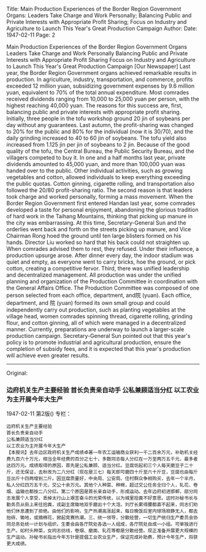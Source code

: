 Title: Main Production Experiences of the Border Region Government Organs: Leaders Take Charge and Work Personally; Balancing Public and Private Interests with Appropriate Profit Sharing; Focus on Industry and Agriculture to Launch This Year's Great Production Campaign
Author:
Date: 1947-02-11
Page: 2

Main Production Experiences of the Border Region Government Organs
    Leaders Take Charge and Work Personally
    Balancing Public and Private Interests with Appropriate Profit Sharing
    Focus on Industry and Agriculture to Launch This Year's Great Production Campaign
    [Our Newspaper] Last year, the Border Region Government organs achieved remarkable results in production. In agriculture, industry, transportation, and commerce, profits exceeded 12 million yuan, subsidizing government expenses by 9.6 million yuan, equivalent to 70% of the total annual expenditure. Most comrades received dividends ranging from 10,000 to 25,000 yuan per person, with the highest reaching 40,000 yuan. The reasons for this success are, first, balancing public and private interests with appropriate profit sharing. Initially, three people in the tofu workshop ground 20 jin of soybeans per day without any guarantees. Last autumn, the profit-sharing was changed to 20% for the public and 80% for the individual (now it is 30/70), and the daily grinding increased to 40 to 60 jin of soybeans. The tofu yield also increased from 1.125 jin per jin of soybeans to 2 jin. Because of the good quality of the tofu, the Central Bureau, the Public Security Bureau, and the villagers competed to buy it. In one and a half months last year, private dividends amounted to 45,000 yuan, and more than 100,000 yuan was handed over to the public. Other individual activities, such as growing vegetables and cotton, allowed individuals to keep everything exceeding the public quotas. Cotton ginning, cigarette rolling, and transportation also followed the 20/80 profit-sharing ratio. The second reason is that leaders took charge and worked personally, forming a mass movement. When the Border Region Government first entered Handan last year, some comrades developed a taste for personal enjoyment, abandoning the glorious tradition of hard work in the Taihang Mountains, thinking that picking up manure in the city was embarrassing. At this time, Secretary-General Sun and the orderlies went back and forth on the streets picking up manure, and Vice Chairman Rong hoed the ground until ten large blisters formed on his hands. Director Liu worked so hard that his back could not straighten up. When comrades advised them to rest, they refused. Under their influence, a production upsurge arose. After dinner every day, the indoor stadium was quiet and empty, as everyone went to carry bricks, hoe the ground, or pick cotton, creating a competitive fervor. Third, there was unified leadership and decentralized management. All production was under the unified planning and organization of the Production Committee in coordination with the General Affairs Office. The Production Committee was composed of one person selected from each office, department, and院 (yuan). Each office, department, and 院 (yuan) formed its own small group and could independently carry out production, such as planting vegetables at the village head, women comrades spinning thread, cigarette rolling, grinding flour, and cotton ginning, all of which were managed in a decentralized manner. Currently, preparations are underway to launch a larger-scale production campaign. Secretary-General Sun pointed out that this year's policy is to promote industrial and agricultural production, ensure the completion of subsidy fees, and it is expected that this year's production will achieve even greater results.



<hr /> 

Original: 


### 边府机关生产主要经验  首长负责亲自动手  公私兼顾适当分红  以工农业为主开展今年大生产

1947-02-11
第2版()
专栏：

    边府机关生产主要经验
    首长负责亲自动手
    公私兼顾适当分红
    以工农业为主开展今年大生产
    【本报讯】去年边区政府机关生产成绩卓著一年农工运输商业获利一千二百余万元，补助机关经费九百六十万元，相当全年经费的百分之七十，多数同志每人分红在一万至两万五千元，最多者达四万元。成绩取得的原因，首先是公私兼顾、适当分红。豆腐坊起初三个人每天磨豆子二十斤，还无保证，去秋改为二八分红（现在是三七）每天即可磨四十斤至六十斤豆，豆腐也由每斤豆出斤十四两增到二斤。因豆腐质量好，中央局、公安局、住村群众争相购买，去年一个半月，私人分红四万五千元，交公十余万元。其他个人种菜、种棉，超过交公任务全归个人，轧花、卷烟、运输也都按二八分红。第二个原因是首长亲自动手，形成运动。去年边府初进邯郸，部分同志发展个人享受，丢掉太行山上艰苦奋斗的光荣传统，以为城里拾粪不好意思。这时孙秘书长与勤务员从街上来往拾粪，戎副主席锄地双手磨出十个大泡，刘厅长累得腰都直不起来，同志们劝他们休息遭到了拒绝。由他们的影响，生产热潮高涨起来，每日晚饭后室内球场寂静无人，都去抬砖、锄地，或摘棉花，掀起竞赛热潮。三、统一领导，分散经营，一切生产统归生产委员会协同总务处统一计划与组织，生委会由各厅院处各选一人组成，各厅院处自成一小组。可单独进行生产。如村头种菜，女同志纺线，卷烟、磨面、轧花等都是分散经营。现正准备开展更大规模的生产运动。孙秘书长指出今年方针是提倡工业农业生产，保证完成补助费，预计今年生产，将获更大成绩。
